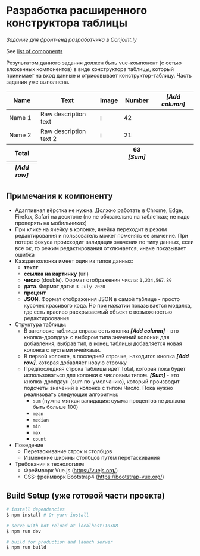 # Разработка расширенного конструктора таблицы
_Задание для фронт-енд разработчика в Conjoint.ly_

See [list of components](./src/components/README.md)

Результатом данного задания должен быть vue-компонент (с сетью вложенных компонентов) в виде конструктора таблицы, который принимает на вход данные и отрисовывает конструктор-таблицу. Часть задания уже выполнена.

<table>
  <thead>
    <tr>
      <th>Name</th>
      <th>Text</th>
      <th>Image</th>
      <th>Number</th>
      <th><i>[Add column]</i></th>
    </tr>
  </thead>
  <tbody>
    <tr>
      <td>Name 1</td>
      <td>Raw description text</td>
      <td><img height="15" src="https://cdn4.iconfinder.com/data/icons/ionicons/512/icon-image-512.png" alt="Image 1"></td>
      <td>42</td>
    </tr>
    <tr>
      <td>Name 2</td>
      <td>Raw description text 2</td>
      <td><img height="15" src="https://encrypted-tbn0.gstatic.com/images?q=tbn%3AANd9GcRIbx6cBvdznxOwpCO0RK5zhHhWh0x08azCGzCtjpNUNkJZtq46&usqp=CAU" alt="Image 2"></td>
      <td>21</td>
    </tr>
  </tbody>
  <tfoot>
    <tr>
      <th>Total</th>
      <th></th>
      <th></th>
      <th>63 <i>[Sum]</i></th>
    </tr>
    <tr>
      <th><i>[Add row]</i></th>
    </tr>
  </tfoot>
</table>

## Примечания к компоненту

* Адаптивная вёрстка не нужна. Должно работать в Chrome, Edge, Firefox, Safari на десктопе (но не обязательно на таблетках; не надо проверять на мобильниках)
* При клике на ячейку в колонке, ячейка переходит в режим редактирования и пользователь может поменять ее значение. При потере фокуса происходит валидация значения по типу данных, если все ок, то режим редактирования отключается, иначе показывает ошибка
* Каждая колонка имеет один из типов данных:
   - **текст**
   - **ссылка на картинку** (url)
   - **число** (double). Формат отображения числа: `1,234,567.89`
   - **дата**. Формат даты: `3 July 2020`
   - **процент**
   - **JSON**. Формат отображения JSON в самой таблице - просто кусочек красивого кода. Но при нажатии показывается модалка, где есть красиво раскрываемый объект с возможностью редактироования
* Структура таблицы:
   * В заголовке таблицы справа есть кнопка **_[Add column]_** - это кнопка-дропдаун с выбором типа значений колонки для добавления, выбрав тип, в конец таблицы добавляется новая колонка с пустыми ячейками.
   * В первой колонке, в последней строчке, находится кнопка **_[Add row]_**, которая добавляет новую строчку
   * Предпоследняя строка таблицы идет Total, которая пока будет использоваться для колонки с числовым типом.
    **_[Sum]_** - это кнопка-дропдаун (sum по-умолчанию), который производит подсчеты значений в колонке с типом Число. Пока нужно реализовать следующие алгоритмы:
        - `sum` (нужна мягкая валидация: сумма процентов не должна быть больше 100)
        - `mean`
        - `median`
        - `min`
        - `max`
        - `count`
 * Поведение 
    -  Перетаскивание строк и столбцов
    -   Изменение ширины столбцов путём перетаскивания
 * Требования к технологиям
    * Фреймворк Vue.js (https://vuejs.org/)
    * CSS-фреймворк Bootstrap4 (https://bootstrap-vue.org/)

## Build Setup (уже готовой части проекта)

``` bash
# install dependencies
$ npm install # Or yarn install

# serve with hot reload at localhost:10388
$ npm run dev

# build for production and launch server
$ npm run build

```
